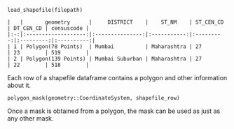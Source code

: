 
```@docs
load_shapefile(filepath)
```

```
|   |       geometry      |     DISTRICT    |    ST_NM    | ST_CEN_CD | DT_CEN_CD | censuscode |
|:-:|:-------------------:|:---------------:|:-----------:|:---------:|:---------:|:----------:|
| 1 | Polygon(78 Points)  | Mumbai          | Maharashtra | 27        | 23        | 519        |
| 2 | Polygon(139 Points) | Mumbai Suburban | Maharashtra | 27        | 22        | 518        |
```

Each row of a shapefile dataframe contains a polygon and other information about it. 

```@docs
polygon_mask(geometry::CoordinateSystem, shapefile_row)
```

Once a mask is obtained from a polygon, the mask can be used as just as any other mask. 